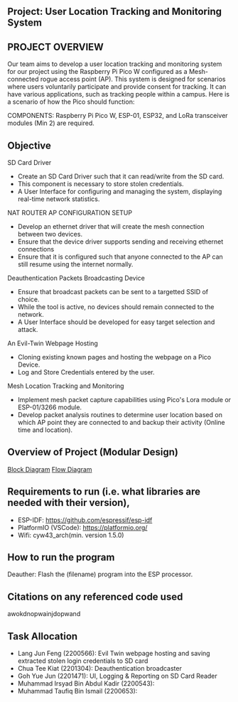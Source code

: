 
## Project: User Location Tracking and Monitoring System

## PROJECT OVERVIEW
Our team aims to develop a user location tracking and monitoring system for our project using the Raspberry Pi Pico W configured as a Mesh-connected rogue access point (AP). This system is designed for scenarios where users voluntarily participate and provide consent for tracking. It can have various applications, such as tracking people within a campus. Here is a scenario of how the Pico should function:

COMPONENTS: Raspberry Pi Pico W, ESP-01, ESP32, and LoRa transceiver modules (Min 2) are required. 

## Objective 

SD Card Driver
* Create an SD Card Driver such that it can read/write from the SD card.
* This component is necessary to store stolen credentials.
* A User Interface for configuring and managing the system, displaying real-time network statistics. 

NAT ROUTER AP CONFIGURATION SETUP 
* Develop an ethernet driver that will create the mesh connection between two devices.
* Ensure that the device driver supports sending and receiving ethernet connections
* Ensure that it is configured such that anyone connected to the AP can still resume using the internet normally.

Deauthentication Packets Broadcasting Device
* Ensure that broadcast packets can be sent to a targetted SSID of choice.
* While the tool is active, no devices should remain connected to the network.
* A User Interface should be developed for easy target selection and attack.

An Evil-Twin Webpage Hosting 
* Cloning existing known pages and hosting the webpage on a Pico Device.
* Log and Store Credentials entered by the user.

Mesh Location Tracking and Monitoring 
* Implement mesh packet capture capabilities using Pico's Lora module or ESP-01/3266 module.
* Develop packet analysis routines to determine user location based on which AP point they are connected to and backup their activity (Online time and location). 


## Overview of Project (Modular Design)
[Block Diagram](https://github.com/whoistfq/INF2004-T60/blob/main/block_diagram.png)
[Flow Diagram](https://github.com/whoistfq/INF2004-T60/blob/main/flow_diagram.png)

## Requirements to run (i.e. what libraries are needed with their version),
* ESP-IDF: https://github.com/espressif/esp-idf
* PlatformIO (VSCode): https://platformio.org/
* Wifi: cyw43_arch(min. version 1.5.0)


## How to run the program
Deauther: Flash the (filename) program into the ESP processor. 

## Citations on any referenced code used
awokdnopwainjdopwand

## Task Allocation
* Lang Jun Feng (2200566): Evil Twin webpage hosting and saving extracted stolen login credentials to SD card
* Chua Tee Kiat (2201304): Deauthentication broadcaster 
* Goh Yue Jun (2201471): UI, Logging & Reporting on SD Card Reader
* Muhammad Irsyad Bin Abdul Kadir (2200543): 
* Muhammad Taufiq Bin Ismail (2200653): 


